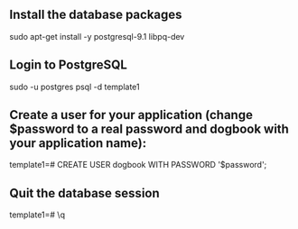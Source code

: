 ## Install the database packages
sudo apt-get install -y postgresql-9.1 libpq-dev

## Login to PostgreSQL
sudo -u postgres psql -d template1

## Create a user for your application (change $password to a real password and dogbook with your application name):
template1=# CREATE USER dogbook WITH PASSWORD '$password';

## Quit the database session
template1=# \q